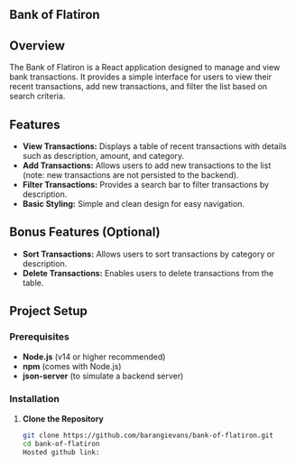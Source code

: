 ## Bank of Flatiron

## Overview

The Bank of Flatiron is a React application designed to manage and view bank transactions. It provides a simple interface for users to view their recent transactions, add new transactions, and filter the list based on search criteria.

## Features

- **View Transactions:** Displays a table of recent transactions with details such as description, amount, and category.
- **Add Transactions:** Allows users to add new transactions to the list (note: new transactions are not persisted to the backend).
- **Filter Transactions:** Provides a search bar to filter transactions by description.
- **Basic Styling:** Simple and clean design for easy navigation.

## Bonus Features (Optional)

- **Sort Transactions:** Allows users to sort transactions by category or description.
- **Delete Transactions:** Enables users to delete transactions from the table.

## Project Setup

### Prerequisites

- **Node.js** (v14 or higher recommended)
- **npm** (comes with Node.js)
- **json-server** (to simulate a backend server)

### Installation

1. **Clone the Repository**

   ```bash
   git clone https://github.com/barangievans/bank-of-flatiron.git
   cd bank-of-flatiron
   Hosted github link:

